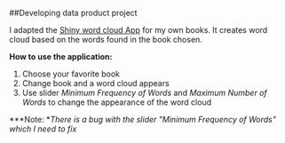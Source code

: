 ##Developing data product project

I adapted the [Shiny word cloud App](http://shiny.rstudio.com/gallery/word-cloud.html) for my own books. It creates word cloud based on the words found in the book chosen.

**How to use the application:**

1. Choose your favorite book
2. Change book and a word cloud appears
3. Use slider *Minimum Frequency of Words* and *Maximum Number of Words* to change the appearance of the word cloud

***Note: **There is a bug with the slider "Minimum Frequency of Words" which I need to fix*

